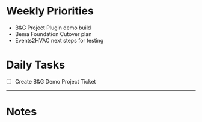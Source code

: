 # Weekly Priorities
- B&G Project Plugin demo build
- Bema Foundation Cutover plan
- Events2HVAC next steps for testing
# Daily Tasks
- [ ] Create B&G Demo Project Ticket
---
# Notes

